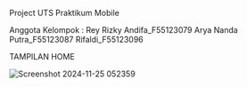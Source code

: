 Project UTS Praktikum Mobile 

Anggota Kelompok :
Rey Rizky Andifa_F55123079
Arya Nanda Putra_F55123087
Rifaldi_F55123096

TAMPILAN HOME

![Screenshot 2024-11-25 052359](https://github.com/user-attachments/assets/a79d3eff-116a-4653-aaec-c277e456952c)

